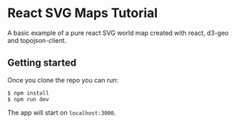 # React SVG Maps Tutorial

A basic example of a pure react SVG world map created with react, d3-geo and topojson-client.

## Getting started

Once you clone the repo you can run:

```
$ npm install
$ npm run dev
```

The app will start on `localhost:3000`.
